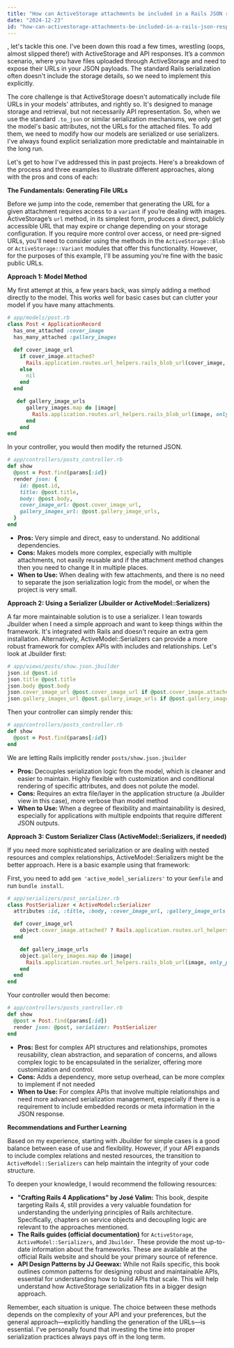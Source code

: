 ```yaml
---
title: "How can ActiveStorage attachments be included in a Rails JSON response?"
date: "2024-12-23"
id: "how-can-activestorage-attachments-be-included-in-a-rails-json-response"
---
```


, let's tackle this one. I've been down this road a few times, wrestling (oops, almost slipped there!) with ActiveStorage and API responses. It’s a common scenario, where you have files uploaded through ActiveStorage and need to expose their URLs in your JSON payloads. The standard Rails serialization often doesn't include the storage details, so we need to implement this explicitly.

The core challenge is that ActiveStorage doesn't automatically include file URLs in your models' attributes, and rightly so. It's designed to manage storage and retrieval, but not necessarily API representation. So, when we use the standard `.to_json` or similar serialization mechanisms, we only get the model's basic attributes, not the URLs for the attached files. To add them, we need to modify how our models are serialized or use serializers. I've always found explicit serialization more predictable and maintainable in the long run.

Let's get to how I've addressed this in past projects. Here's a breakdown of the process and three examples to illustrate different approaches, along with the pros and cons of each:

**The Fundamentals: Generating File URLs**

Before we jump into the code, remember that generating the URL for a given attachment requires access to a `variant` if you’re dealing with images. ActiveStorage’s `url` method, in its simplest form, produces a direct, publicly accessible URL that may expire or change depending on your storage configuration. If you require more control over access, or need pre-signed URLs, you'll need to consider using the methods in the `ActiveStorage::Blob` or `ActiveStorage::Variant` modules that offer this functionality. However, for the purposes of this example, I'll be assuming you're fine with the basic public URLs.

**Approach 1: Model Method**

My first attempt at this, a few years back, was simply adding a method directly to the model. This works well for basic cases but can clutter your model if you have many attachments.

```ruby
# app/models/post.rb
class Post < ApplicationRecord
  has_one_attached :cover_image
  has_many_attached :gallery_images

  def cover_image_url
    if cover_image.attached?
      Rails.application.routes.url_helpers.rails_blob_url(cover_image, only_path: false)
    else
      nil
    end
  end

   def gallery_image_urls
      gallery_images.map do |image|
        Rails.application.routes.url_helpers.rails_blob_url(image, only_path: false)
      end
    end
end
```

In your controller, you would then modify the returned JSON.

```ruby
# app/controllers/posts_controller.rb
def show
  @post = Post.find(params[:id])
  render json: {
    id: @post.id,
    title: @post.title,
    body: @post.body,
    cover_image_url: @post.cover_image_url,
    gallery_images_url: @post.gallery_image_urls,
  }
end
```

*   **Pros:** Very simple and direct, easy to understand. No additional dependencies.
*   **Cons:** Makes models more complex, especially with multiple attachments, not easily reusable and if the attachment method changes then you need to change it in multiple places.
* **When to Use:** When dealing with few attachments, and there is no need to separate the json serialization logic from the model, or when the project is very small.

**Approach 2: Using a Serializer (Jbuilder or ActiveModel::Serializers)**

A far more maintainable solution is to use a serializer. I lean towards Jbuilder when I need a simple approach and want to keep things within the framework. It's integrated with Rails and doesn't require an extra gem installation. Alternatively, ActiveModel::Serializers can provide a more robust framework for complex APIs with includes and relationships. Let's look at Jbuilder first:

```ruby
# app/views/posts/show.json.jbuilder
json.id @post.id
json.title @post.title
json.body @post.body
json.cover_image_url @post.cover_image_url if @post.cover_image.attached?
json.gallery_images_url @post.gallery_image_urls if @post.gallery_images.attached?
```

Then your controller can simply render this:

```ruby
# app/controllers/posts_controller.rb
def show
  @post = Post.find(params[:id])
end
```

We are letting Rails implicitly render `posts/show.json.jbuilder`

*   **Pros:** Decouples serialization logic from the model, which is cleaner and easier to maintain. Highly flexible with customization and conditional rendering of specific attributes, and does not polute the model.
*   **Cons:** Requires an extra file/layer in the application structure (a Jbuilder view in this case), more verbose than model method
*  **When to Use:** When a degree of flexibility and maintainability is desired, especially for applications with multiple endpoints that require different JSON outputs.

**Approach 3: Custom Serializer Class (ActiveModel::Serializers, if needed)**

If you need more sophisticated serialization or are dealing with nested resources and complex relationships, ActiveModel::Serializers might be the better approach. Here is a basic example using that framework:

First, you need to add `gem 'active_model_serializers'` to your `Gemfile` and run `bundle install`.

```ruby
# app/serializers/post_serializer.rb
class PostSerializer < ActiveModel::Serializer
  attributes :id, :title, :body, :cover_image_url, :gallery_image_urls

  def cover_image_url
    object.cover_image.attached? ? Rails.application.routes.url_helpers.rails_blob_url(object.cover_image, only_path: false) : nil
  end

    def gallery_image_urls
    object.gallery_images.map do |image|
      Rails.application.routes.url_helpers.rails_blob_url(image, only_path: false)
    end
  end
end
```

Your controller would then become:

```ruby
# app/controllers/posts_controller.rb
def show
  @post = Post.find(params[:id])
  render json: @post, serializer: PostSerializer
end
```

*   **Pros:** Best for complex API structures and relationships, promotes reusability, clean abstraction, and separation of concerns, and allows complex logic to be encapsulated in the serializer, offering more customization and control.
*   **Cons:** Adds a dependency, more setup overhead, can be more complex to implement if not needed
*   **When to Use:** For complex APIs that involve multiple relationships and need more advanced serialization management, especially if there is a requirement to include embedded records or meta information in the JSON response.

**Recommendations and Further Learning**

Based on my experience, starting with Jbuilder for simple cases is a good balance between ease of use and flexibility. However, if your API expands to include complex relations and nested resources, the transition to `ActiveModel::Serializers` can help maintain the integrity of your code structure.

To deepen your knowledge, I would recommend the following resources:

*   **"Crafting Rails 4 Applications" by José Valim:** This book, despite targeting Rails 4, still provides a very valuable foundation for understanding the underlying principles of Rails architecture. Specifically, chapters on service objects and decoupling logic are relevant to the approaches mentioned.
*   **The Rails guides (official documentation)** for `ActiveStorage`, `ActiveModel::Serializers`, and `Jbuilder`. These provide the most up-to-date information about the frameworks. These are available at the official Rails website and should be your primary source of reference.
*  **API Design Patterns by JJ Geewax:** While not Rails specific, this book outlines common patterns for designing robust and maintainable APIs, essential for understanding how to build APIs that scale. This will help understand how ActiveStorage serialization fits in a bigger design approach.

Remember, each situation is unique. The choice between these methods depends on the complexity of your API and your preferences, but the general approach—explicitly handling the generation of the URLs—is essential. I've personally found that investing the time into proper serialization practices always pays off in the long term.
